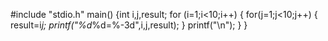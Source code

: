 #include "stdio.h"
main()
{int i,j,result;
 for (i=1;i<10;i++)
   { for(j=1;j<10;j++)
       {
          result=i*j;
          printf("%d*%d=%-3d",i,j,result);
       }
      printf("\n");
   }
}
